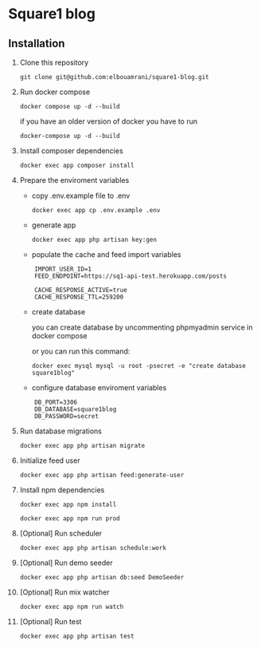 # Square1 blog

## Installation

1) Clone this repository

    `git clone git@github.com:elbouamrani/square1-blog.git`

2) Run docker compose

   `docker compose up -d --build`

    if you have an older version of docker you have to run 
    
    `docker-compose up -d --build`

3) Install composer dependencies

    `docker exec app composer install`

4) Prepare the enviroment variables

    - copy .env.example file to .env 

        `docker exec app cp .env.example .env`
        
    - generate app 
        
        `docker exec app php artisan key:gen`

    - populate the cache and feed import variables

    ```
        IMPORT_USER_ID=1
        FEED_ENDPOINT=https://sq1-api-test.herokuapp.com/posts

        CACHE_RESPONSE_ACTIVE=true
        CACHE_RESPONSE_TTL=259200
    ```
    - create database

        you can create database by uncommenting phpmyadmin service in docker compose

        or you can run this command:

        `docker exec mysql mysql -u root -psecret -e "create database square1blog"`
    - configure database enviroment variables

    ```
        DB_PORT=3306
        DB_DATABASE=square1blog
        DB_PASSWORD=secret
    ```

5) Run database migrations

    `docker exec app php artisan migrate`

6) Initialize feed user
   
    `docker exec app php artisan feed:generate-user`

7) Install npm dependencies

    `docker exec app npm install`

    `docker exec app npm run prod`

8) [Optional] Run scheduler
   
    `docker exec app php artisan schedule:work`

9) [Optional] Run demo seeder

    `docker exec app php artisan db:seed DemoSeeder`

10) [Optional] Run mix watcher

    `docker exec app npm run watch`

11) [Optional] Run test

    `docker exec app php artisan test`
